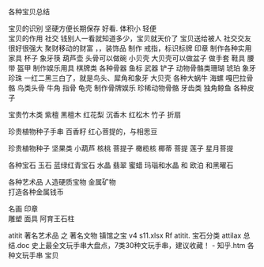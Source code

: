 各种宝贝总结



宝贝的识别
坚硬方便长期保存  好看.
 体积小 轻便  
宝贝的作用
社交 钱别人一看就知道多少，宝贝就天价了
宝贝送给被人 社交交友很好很强大
聚财移动的财富   ，，装饰品
制作 戒指，标识标牌 印章
制作各种实用家具 杯子  象牙筷 葫芦壶
头骨可以做碗  小贝壳
大贝壳可以做盆子
做手套 鞋具 腰带  盔甲
制作娱乐用具 棋牌类
各种骨器 鱼标 武器  铲子
动物骨骼类珊瑚  琥珀 象牙   珍珠
一红二黑三白了，就是鸟头、犀角和象牙
大贝壳  各种大蜗牛 海螺
嘎巴拉骨骼 鸟类头骨    牛角 指骨 龟壳 
制作骨牌娱乐
珍稀动物骨骼   牙齿类
独角鲸鱼
各种皮子

宝贵竹木类
紫檀 黑檀木 红花梨 沉香木 红松木
竹子 折扇

珍贵植物种子手串
百香籽 红心菩提的，与相思豆


珍贵植物种子 坚果类 小葫芦
核桃   菩提子 橄榄核 椰蒂 菩提 莲子
星月菩提

各种宝石 玉石
蓝绿红青宝石  水晶  翡翠  蜜蜡
玛瑙和水晶 和 欧泊 和黑曜石

各种艺术品 人造硬质宝物
金属矿物  
打造各种金属钱币

名画  印章  
雕塑 面具  阿育王石柱

atitit 著名艺术品 之  著名文物 镇馆之宝 v4 s11.xlsx
Rf
atitit.    宝石分类  attilax  总结.doc
史上最全文玩手串大盘点，7类30种文玩手串，建议收藏！ - 知乎.htm
各种文玩手串 宝贝

